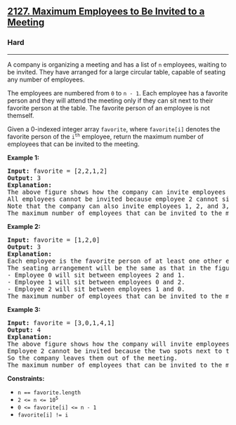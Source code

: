 <h2><a href="https://leetcode.com/problems/maximum-employees-to-be-invited-to-a-meeting">2127. Maximum Employees to Be Invited to a Meeting</a></h2>
<h3>Hard</h3>
<hr>
<p>A company is organizing a meeting and has a list of <code>n</code> employees, waiting to be invited. They have arranged for a large circular table, capable of seating any number of employees.</p>
<p>The employees are numbered from <code>0</code> to <code>n - 1</code>. Each employee has a favorite person and they will attend the meeting only if they can sit next to their favorite person at the table. The favorite person of an employee is not themself.</p>
<p>Given a 0-indexed integer array <code>favorite</code>, where <code>favorite[i]</code> denotes the favorite person of the <code>i<sup>th</sup></code> employee, return the maximum number of employees that can be invited to the meeting.</p>

<p><strong>Example 1:</strong></p>
<pre>
<strong>Input:</strong> favorite = [2,2,1,2]
<strong>Output:</strong> 3
<strong>Explanation:</strong>
The above figure shows how the company can invite employees 0, 1, and 2, and seat them at the round table.
All employees cannot be invited because employee 2 cannot sit beside employees 0, 1, and 3, simultaneously.
Note that the company can also invite employees 1, 2, and 3, and give them their desired seats.
The maximum number of employees that can be invited to the meeting is 3. 
</pre>

<p><strong>Example 2:</strong></p>
<pre>
<strong>Input:</strong> favorite = [1,2,0]
<strong>Output:</strong> 3
<strong>Explanation:</strong> 
Each employee is the favorite person of at least one other employee, and the only way the company can invite them is if they invite every employee.
The seating arrangement will be the same as that in the figure given in example 1:
- Employee 0 will sit between employees 2 and 1.
- Employee 1 will sit between employees 0 and 2.
- Employee 2 will sit between employees 1 and 0.
The maximum number of employees that can be invited to the meeting is 3.
</pre>

<p><strong>Example 3:</strong></p>
<pre>
<strong>Input:</strong> favorite = [3,0,1,4,1]
<strong>Output:</strong> 4
<strong>Explanation:</strong>
The above figure shows how the company will invite employees 0, 1, 3, and 4, and seat them at the round table.
Employee 2 cannot be invited because the two spots next to their favorite employee 1 are taken.
So the company leaves them out of the meeting.
The maximum number of employees that can be invited to the meeting is 4.
</pre>

<p><strong>Constraints:</strong></p>
<ul>
  <li><code>n == favorite.length</code></li>
  <li><code>2 <= n <= 10<sup>5</sup></code></li>
  <li><code>0 <= favorite[i] <= n - 1</code></li>
  <li><code>favorite[i] != i</code></li>
</ul>
